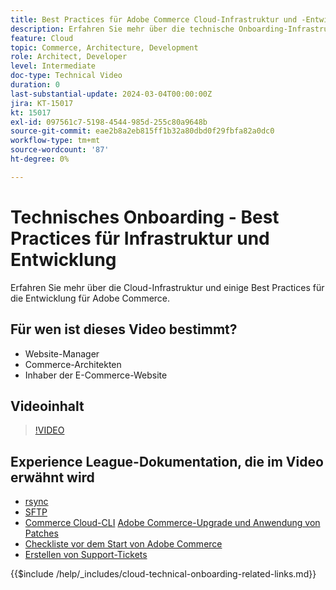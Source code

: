 ```yaml
---
title: Best Practices für Adobe Commerce Cloud-Infrastruktur und -Entwicklung
description: Erfahren Sie mehr über die technische Onboarding-Infrastruktur und die Best Practices für die Entwicklung von Adobe Commerce Cloud.
feature: Cloud
topic: Commerce, Architecture, Development
role: Architect, Developer
level: Intermediate
doc-type: Technical Video
duration: 0
last-substantial-update: 2024-03-04T00:00:00Z
jira: KT-15017
kt: 15017
exl-id: 097561c7-5198-4544-985d-255c80a9648b
source-git-commit: eae2b8a2eb815ff1b32a80dbd0f29fbfa82a0dc0
workflow-type: tm+mt
source-wordcount: '87'
ht-degree: 0%

---
```


# Technisches Onboarding - Best Practices für Infrastruktur und Entwicklung

Erfahren Sie mehr über die Cloud-Infrastruktur und einige Best Practices für die Entwicklung für Adobe Commerce.

## Für wen ist dieses Video bestimmt?

- Website-Manager
- Commerce-Architekten
- Inhaber der E-Commerce-Website

## Videoinhalt

>[!VIDEO](https://video.tv.adobe.com/v/3427679?learn=on)

## Experience League-Dokumentation, die im Video erwähnt wird

- [rsync](https://experienceleague.adobe.com/docs/commerce-cloud-service/user-guide/develop/deploy/staging-production.html#migrate-files-using-rsync)
- [SFTP](https://experienceleague.adobe.com/docs/commerce-cloud-service/user-guide/develop/secure-connections.html#sftp)
- [Commerce Cloud-CLI](https://experienceleague.adobe.com/docs/commerce-cloud-service/user-guide/dev-tools/cloud-cli/cloud-cli-overview.html)
  [Adobe Commerce-Upgrade und Anwendung von Patches](https://experienceleague.adobe.com/docs/commerce-cloud-service/user-guide/develop/upgrade/apply-patches.html)
- [Checkliste vor dem Start von Adobe Commerce](https://experienceleague.adobe.com/docs/commerce-cloud-service/user-guide/launch/checklist.html)
- [Erstellen von Support-Tickets](https://experienceleague.adobe.com/docs/commerce-knowledge-base/kb/help-center-guide/magento-help-center-user-guide.html)

{{$include /help/_includes/cloud-technical-onboarding-related-links.md}}
